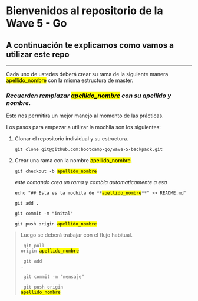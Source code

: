# Bienvenidos al repositorio de la Wave 5 - Go
## A continuación te explicamos como vamos a utilizar este repo
---

Cada uno de ustedes deberá crear su rama de la siguiente manera <mark>apellido_nombre</mark> con la misma estructura de master.

### _Recuerden remplazar <mark>apellido_nombre</mark> con su **apellido** y **nombre**</mark>._

Esto nos permitira un mejor manejo al momento de las prácticas.

Los pasos para empezar a utilizar la mochila son los siguientes:

1. Clonar el repositorio individual y su estructura.
    <pre><code>git clone git@github.com:bootcamp-go/wave-5-backpack.git</pre></code>
2. Crear una rama con la nombre <mark>apellido_nombre</mark>.
    <pre><code>git checkout -b <mark>apellido_nombre</mark></pre></code>
    *este comando crea un rama y cambia automaticamente a esa*
    <pre><code>echo "## Esta es la mochila de **<mark>apellido_nombre</mark>**" >> README.md'</pre></code>
    <pre><code>git add . </pre></code>
    <pre><code>git commit -m "inital" </pre></code>
    <pre><code>git push origin <mark>apellido_nombre</mark></pre></code>
> Luego se deberá trabajar con el flujo habitual.
    <pre><code> git pull origin <mark>apellido_nombre</mark></pre></code>
    <pre><code> git add .</pre></code>
    <pre><code> git commit -m "mensaje"</pre></code>
    <pre><code> git push origin <mark>apellido_nombre</mark></pre></code>
